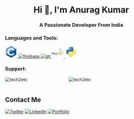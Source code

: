<h1 align="center">Hi 👋, I'm Anurag Kumar</h1>
<h3 align="center">A Passionate Developer From India</h3>



<h3 align="left">Languages and Tools:</h3>
<p align="left">   <a href="https://www.cprogramming.com/" target="_blank" rel="noreferrer"> <img src="https://raw.githubusercontent.com/devicons/devicon/master/icons/c/c-original.svg" alt="c" width="40" height="40"/> </a> <a href="https://firebase.google.com/" target="_blank" rel="noreferrer"> <img src="https://www.vectorlogo.zone/logos/firebase/firebase-icon.svg" alt="firebase" width="40" height="40"/> </a>  <a href="https://git-scm.com/" target="_blank" rel="noreferrer"> <img src="https://www.vectorlogo.zone/logos/git-scm/git-scm-icon.svg" alt="git" width="40" height="40"/> </a>   <a href="https://www.mysql.com/" target="_blank" rel="noreferrer"> <img src="https://raw.githubusercontent.com/devicons/devicon/master/icons/mysql/mysql-original-wordmark.svg" alt="mysql" width="40" height="40"/> </a> <a href="https://www.python.org" target="_blank" rel="noreferrer"> <img src="https://raw.githubusercontent.com/devicons/devicon/master/icons/python/python-original.svg" alt="python" width="40" height="40"/> </a>  </p>

<h3 align="left">Support:</h3>
<p><a href="https://www.buymeacoffee.com/anuragvatsbgs"> <img align="left" src="https://cdn.buymeacoffee.com/buttons/v2/default-yellow.png" height="50" width="210" alt="tech2etc" /></a><a href="https://ko-fi.com/anuragvatsbgs"> <img align="left" src="https://cdn.ko-fi.com/cdn/kofi3.png?v=3" height="50" width="210" alt="tech2etc" /></a></p><br><br>


## Contact Me
[![Twitter](https://img.shields.io/badge/Twitter-1DA1F2?style=for-the-badge&logo=twitter&logoColor=white)](https://twitter.com/anuragvatsbgs)
[![LinkedIn](https://img.shields.io/badge/LinkedIn-0077B5?style=for-the-badge&logo=linkedin&logoColor=white)](https://www.linkedin.com/in/anuragvatsbgs/)
[![Portfolio](https://img.shields.io/badge/Portfolio-1DA1F2?style=for-the-badge&logo=website&logoColor=white)]()

